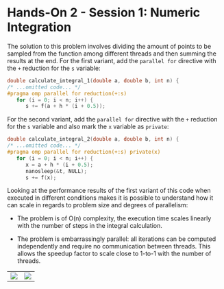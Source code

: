 # Hands-On 2 - Session 1: Numeric Integration

The solution to this problem involves dividing the amount of points to be sampled from the function among different threads and then summing the results at the end. For the first variant, add the `parallel for` directive with the `+` reduction for the `s` variable:

```c
double calculate_integral_1(double a, double b, int n) {
/* ...omitted code... */
#pragma omp parallel for reduction(+:s)
   for (i = 0; i < n; i++) {
      s += f(a + h * (i + 0.5));
```

For the second variant, add the `parallel for` directive with the `+` reduction for the `s` variable and also mark the `x` variable as `private`:

```c
double calculate_integral_2(double a, double b, int n) {
/* ...omitted code... */
#pragma omp parallel for reduction(+:s) private(x)
   for (i = 0; i < n; i++) {
      x = a + h * (i + 0.5);
      nanosleep(&t, NULL);
      s += f(x);
```

Looking at the performance results of the first variant of this code when executed in different conditions makes it is possible to understand how it can scale in regards to problem size and degrees of parallelism:

- The problem is of O(n) complexity, the execution time scales linearly with the number of steps in the integral calculation.

- The problem is embarrassingly parallel: all iterations can be computed independently and require no communication between threads. This allows the speedup factor to scale close to 1-to-1 with the number of threads.

|                             |                                |
| --------------------------- | ------------------------------ |
| ![](../images/time-1-1.jpg) | ![](../images/speedup-1-1.jpg) |
